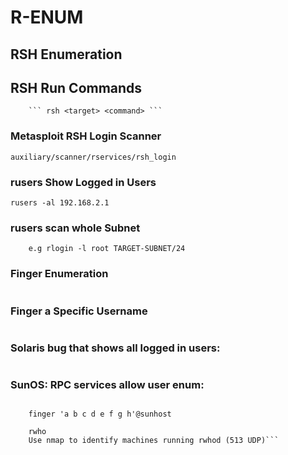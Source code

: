 # R-ENUM
## RSH Enumeration
## RSH Run Commands
		``` rsh <target> <command> ```

### Metasploit RSH Login Scanner
```	auxiliary/scanner/rservices/rsh_login ```

### rusers Show Logged in Users
```	rusers -al 192.168.2.1 ```

### rusers scan whole Subnet
```	rlogin -l <user> <target>
	e.g rlogin -l root TARGET-SUBNET/24
```
### Finger Enumeration
```	finger @TARGET-IP
```
### Finger a Specific Username
```	finger batman@TARGET-IP 
```
### Solaris bug that shows all logged in users:
```	finger 0@host  
```
### SunOS: RPC services allow user enum:
```	$ rusers # users logged onto LAN

	finger 'a b c d e f g h'@sunhost 

	rwho
	Use nmap to identify machines running rwhod (513 UDP)```
